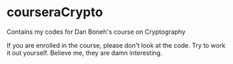 courseraCrypto
==============

Contains my codes for Dan Boneh's course on Cryptography


If you are enrolled in the course, please don't look at the code. Try to work it out yourself. Believe me, they are damn interesting.
